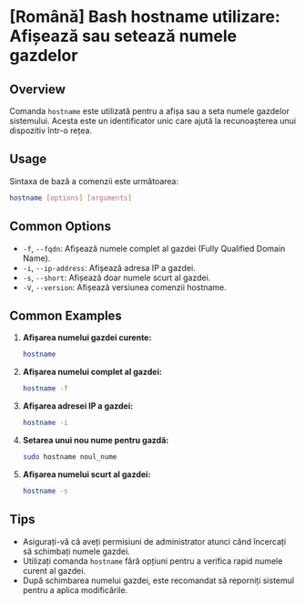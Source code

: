 # [Română] Bash hostname utilizare: Afișează sau setează numele gazdelor

## Overview
Comanda `hostname` este utilizată pentru a afișa sau a seta numele gazdelor sistemului. Acesta este un identificator unic care ajută la recunoașterea unui dispozitiv într-o rețea.

## Usage
Sintaxa de bază a comenzii este următoarea:
```bash
hostname [options] [arguments]
```

## Common Options
- `-f`, `--fqdn`: Afișează numele complet al gazdei (Fully Qualified Domain Name).
- `-i`, `--ip-address`: Afișează adresa IP a gazdei.
- `-s`, `--short`: Afișează doar numele scurt al gazdei.
- `-V`, `--version`: Afișează versiunea comenzii hostname.

## Common Examples
1. **Afișarea numelui gazdei curente:**
   ```bash
   hostname
   ```

2. **Afișarea numelui complet al gazdei:**
   ```bash
   hostname -f
   ```

3. **Afișarea adresei IP a gazdei:**
   ```bash
   hostname -i
   ```

4. **Setarea unui nou nume pentru gazdă:**
   ```bash
   sudo hostname noul_nume
   ```

5. **Afișarea numelui scurt al gazdei:**
   ```bash
   hostname -s
   ```

## Tips
- Asigurați-vă că aveți permisiuni de administrator atunci când încercați să schimbați numele gazdei.
- Utilizați comanda `hostname` fără opțiuni pentru a verifica rapid numele curent al gazdei.
- După schimbarea numelui gazdei, este recomandat să reporniți sistemul pentru a aplica modificările.